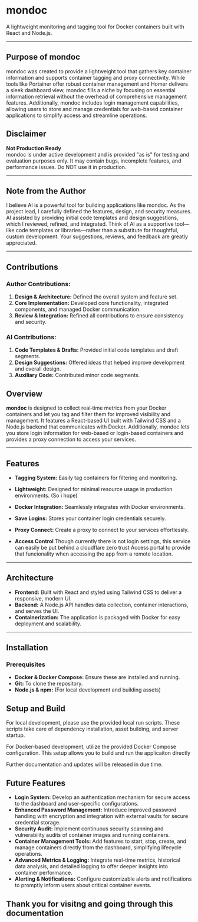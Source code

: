 # mondoc

A lightweight monitoring and tagging tool for Docker containers built with React and Node.js.

---
## Purpose of mondoc

mondoc was created to provide a lightweight tool that gathers key container information and supports container tagging and proxy connectivity. While tools like Portainer offer robust container management and Homer delivers a sleek dashboard view, mondoc fills a niche by focusing on essential information retrieval without the overhead of comprehensive management features. Additionally, mondoc includes login management capabilities, allowing users to store and manage credentials for web-based container applications to simplify access and streamline operations.

## Disclaimer

**Not Production Ready**  
mondoc is under active development and is provided "as is" for testing and evaluation purposes only. It may contain bugs, incomplete features, and performance issues. Do NOT use it in production.

---

## Note from the Author

I believe AI is a powerful tool for building applications like mondoc. As the project lead, I carefully defined the features, design, and security measures. AI assisted by providing initial code templates and design suggestions, which I reviewed, refined, and integrated. Think of AI as a supportive tool—like code templates or libraries—rather than a substitute for thoughtful, custom development. Your suggestions, reviews, and feedback are greatly appreciated.

---

## Contributions

### Author Contributions:
1. **Design & Architecture:** Defined the overall system and feature set.
2. **Core Implementation:** Developed core functionality, integrated components, and managed Docker communication.
3. **Review & Integration:** Refined all contributions to ensure consistency and security.

### AI Contributions:
1. **Code Templates & Drafts:** Provided initial code templates and draft segments.
2. **Design Suggestions:** Offered ideas that helped improve development and overall design.
3. **Auxiliary Code:** Contributed minor code segments.


## Overview

**mondoc** is designed to collect real‑time metrics from your Docker containers and let you tag and filter them for improved visibility and management. It features a React-based UI built with Tailwind CSS and a Node.js backend that communicates with Docker. Additionally, mondoc lets you store login information for web-based or login-based containers and provides a proxy connection to access your services.

---

## Features

- **Tagging System:** Easily tag containers for filtering and monitoring.
- **Lightweight:** Designed for minimal resource usage in production environments. (So i hope)
- **Docker Integration:** Seamlessly integrates with Docker environments.
- **Save Logins:** Stores your container login credentials securely.
- **Proxy Connect:** Create a proxy to connect to your services effortlessly.

- **Access Control** Though currently there is not login settings, this service can easily be put behind a cloudflare zero trust Access portal to provide that funcionality when accessing the app from a remote location.

---

## Architecture

- **Frontend:** Built with React and styled using Tailwind CSS to deliver a responsive, modern UI.
- **Backend:** A Node.js API handles data collection, container interactions, and serves the UI.
- **Containerization:** The application is packaged with Docker for easy deployment and scalability.

---

## Installation

### Prerequisites

- **Docker & Docker Compose:** Ensure these are installed and running.
- **Git:** To clone the repository.
- **Node.js & npm:** (For local development and building assets)

## Setup and Build

For local development, please use the provided local run scripts. These scripts take care of dependency installation, asset building, and server startup.

For Docker-based development, utilize the provided Docker Compose configuration. This setup allows you to build and run the applicaiton directly

Further documentation and updates will be released in due time.


## Future Features

- **Login System:** Develop an authentication mechanism for secure access to the dashboard and user-specific configurations.
- **Enhanced Password Management:** Introduce improved password handling with encryption and integration with external vaults for secure credential storage.
- **Security Audit:** Implement continuous security scanning and vulnerability audits of container images and running containers.
- **Container Management Tools:** Add features to start, stop, create, and manage containers directly from the dashboard, simplifying lifecycle operations.
- **Advanced Metrics & Logging:** Integrate real-time metrics, historical data analysis, and detailed logging to offer deeper insights into container performance.
- **Alerting & Notifications:** Configure customizable alerts and notifications to promptly inform users about critical container events.


## Thank you for visitng and going through this documentation


